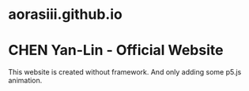 # aorasiii.github.io
# CHEN Yan-Lin - Official Website
This website is created without framework. And only adding some p5.js animation. 
